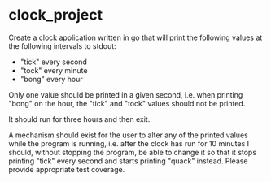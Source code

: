 # clock_project
Create a clock application written in go that will print the following values at the following intervals to stdout:  
- "tick" every second  
- "tock" every minute  
- "bong" every hour   

Only one value should be printed in a given second, i.e. when printing "bong" on the hour, the "tick" and "tock" values should not be printed.   

It should run for three hours and then exit.  

A mechanism should exist for the user to alter any of the printed values while the program is running, i.e. after the clock has run for 10 minutes I should, without stopping the program, be able to change it so that it stops printing "tick" every second and starts printing "quack" instead.  Please provide appropriate test coverage. 
